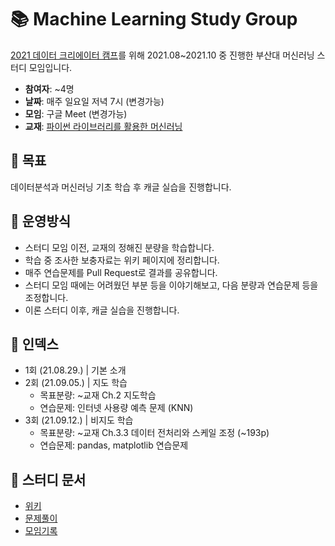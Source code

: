 # :books: Machine Learning Study Group

 [2021 데이터 크리에이터 캠프]()를 위해 2021.08~2021.10 중 진행한 부산대 머신러닝 스터디 모임입니다.

* **참여자**: ~4명
* **날짜**: 매주 일요일 저녁 7시 (변경가능)
* **모임**: 구글 Meet (변경가능)
* **교재**: [파이썬 라이브러리를 활용한 머신러닝](https://book.naver.com/bookdb/book_detail.nhn?bid=14645299)

## :dart: 목표
 데이터분석과 머신러닝 기초 학습 후 캐글 실습을 진행합니다.

## 📐 운영방식

* 스터디 모임 이전, 교재의 정해진 분량을 학습합니다.
* 학습 중 조사한 보충자료는 위키 페이지에 정리합니다.
* 매주 연습문제를  Pull Request로 결과를 공유합니다.
* 스터디 모임 때에는 어려웠던 부분 등을 이야기해보고, 다음 분량과 연습문제 등을 조정합니다.
* 이론 스터디 이후, 캐글 실습을 진행합니다.

## :scroll: 인덱스

* 1회 (21.08.29.) | 기본 소개
* 2회 (21.09.05.) | 지도 학습  
  * 목표분량: ~교재 Ch.2 지도학습
  * 연습문제: 인터넷 사용량 예측 문제 (KNN)
* 3회 (21.09.12.) | 비지도 학습
  * 목표분량: ~교재 Ch.3.3 데이터 전처리와 스케일 조정 (~193p)
  * 연습문제: pandas, matplotlib 연습문제

## :bookmark_tabs: 스터디 문서

* [위키](https://github.com/Cotidie/PNU-ML-Study/wiki)
* [문제풀이](https://github.com/Cotidie/PNU-ML-Study/blob/main/docs/%EB%AC%B8%EC%A0%9C%ED%92%80%EC%9D%B4.md)
* [모임기록](https://github.com/Cotidie/PNU-ML-Study/blob/main/docs/%EB%AA%A8%EC%9E%84%EA%B8%B0%EB%A1%9D.md)
